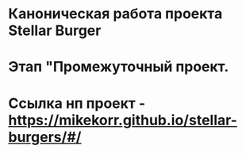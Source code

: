 # Каноническая работа проекта Stellar Burger

# Этап "Промежуточный проект.

# Ссылка нп проект - https://mikekorr.github.io/stellar-burgers/#/
